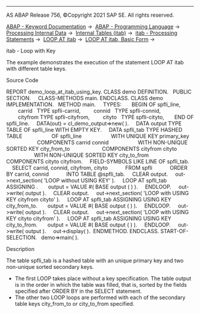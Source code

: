   

* * *

AS ABAP Release 756, ©Copyright 2021 SAP SE. All rights reserved.

[ABAP - Keyword Documentation](javascript:call_link\('abenabap.htm'\)) →  [ABAP - Programming Language](javascript:call_link\('abenabap_reference.htm'\)) →  [Processing Internal Data](javascript:call_link\('abenabap_data_working.htm'\)) →  [Internal Tables (itab)](javascript:call_link\('abenitab.htm'\)) →  [itab - Processing Statements](javascript:call_link\('abentable_processing_statements.htm'\)) →  [LOOP AT itab](javascript:call_link\('abaploop_at_itab_variants.htm'\)) →  [LOOP AT itab, Basic Form](javascript:call_link\('abaploop_at_itab.htm'\)) → 

itab - Loop with Key

The example demonstrates the execution of the statement LOOP AT itab with different table keys.

Source Code

REPORT demo\_loop\_at\_itab\_using\_key.
CLASS demo DEFINITION.
  PUBLIC SECTION.
    CLASS-METHODS main.
ENDCLASS.
CLASS demo IMPLEMENTATION.
  METHOD main.
    TYPES:
      BEGIN OF spfli\_line,
        carrid   TYPE spfli-carrid,
        connid   TYPE spfli-connid,
        cityfrom TYPE spfli-cityfrom,
        cityto   TYPE spfli-cityto,
      END OF spfli\_line.
    DATA(out) = cl\_demo\_output=>new( ).
    DATA output TYPE TABLE OF spfli\_line WITH EMPTY KEY.
    DATA spfli\_tab TYPE HASHED TABLE
                   OF spfli\_line
                   WITH UNIQUE KEY primary\_key
                     COMPONENTS carrid connid
                   WITH NON-UNIQUE SORTED KEY city\_from\_to
                     COMPONENTS cityfrom cityto
                   WITH NON-UNIQUE SORTED KEY city\_to\_from
                     COMPONENTS cityto cityfrom.
    FIELD-SYMBOLS <spfli> LIKE LINE OF spfli\_tab.
    SELECT carrid, connid, cityfrom, cityto
           FROM spfli
           ORDER BY carrid, connid
           INTO TABLE @spfli\_tab.
    CLEAR output.
    out->next\_section( 'LOOP without USING KEY' ).
    LOOP AT spfli\_tab ASSIGNING <spfli>.
      output = VALUE #( BASE output ( <spfli> ) ).
    ENDLOOP.
    out->write( output ).
    CLEAR output.
    out->next\_section( 'LOOP with USING KEY cityfrom cityto' ).
    LOOP AT spfli\_tab ASSIGNING <spfli> USING KEY city\_from\_to.
      output = VALUE #( BASE output ( <spfli> ) ).
    ENDLOOP.
    out->write( output ).
    CLEAR output.
    out->next\_section( 'LOOP with USING KEY cityto cityfrom' ).
    LOOP AT spfli\_tab ASSIGNING <spfli> USING KEY city\_to\_from.
      output = VALUE #( BASE output ( <spfli> ) ).
    ENDLOOP.
    out->write( output ).
    out->display( ).  ENDMETHOD.
ENDCLASS.
START-OF-SELECTION.
  demo=>main( ).

Description

The table spfli\_tab is a hashed table with an unique primary key and two non-unique sorted secondary keys.

-   The first LOOP takes place without a key specification. The table output is in the order in which the table was filled, that is, sorted by the fields specified after ORDER BY in the SELECT statement.
-   The other two LOOP loops are performed with each of the secondary table keys city\_from\_to or city\_to\_from specified.
